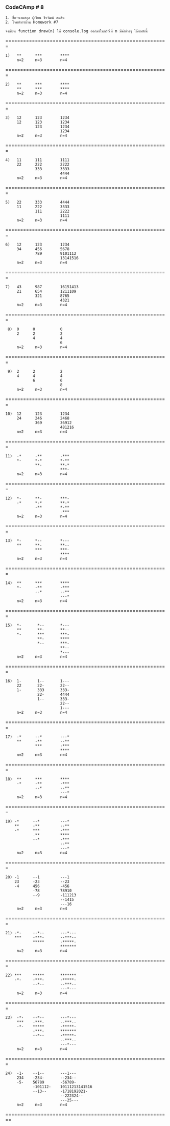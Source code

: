 ### CodeCAmp # 8
    1. ชื่อ-นามสกุล ผู้เรียน ธีรวัฒน์ สมสิน
    2. โจทย์การบ้าน Homework #7

    จงเขียน function draw(n) ให้ console.log ออกมาในกรณีที่ n มีค่าต่างๆ ได้ผลดังนี้
    
 =======================================================
    
    1)   **      ***        ****
         n=2     n=3        n=4 
 
 ======================================================= 
 
    2)   **      ***        ****
         **      ***        ****   
         n=2     n=3        n=4 
         
 =======================================================
 
    3)   12      123        1234
         12      123        1234
                 123        1234
                            1234
         n=2     n=3        n=4 
         
 =======================================================
 
    4)   11      111        1111
         22      222        2222
                 333        3333
                            4444   
         n=2     n=3        n=4 
         
 =======================================================
 
    5)   22      333        4444
         11      222        3333
                 111        2222
                            1111
         n=2     n=3        n=4
         
 =======================================================  
 
    6)   12      123        1234
         34      456        5678    
                 789        9101112
                            13141516
         n=2     n=3        n=4
         
 =======================================================
 
    7)   43      987        16151413
         21      654        1211109   
                 321        8765
                            4321
         n=2     n=3        n=4
         
 =======================================================
 
     8)  0      0           0
         2      2           2   
                4           4
                            6
         n=2     n=3        n=4
         
 =======================================================
 
     9)  2      2           2
         4      4           4   
                6           6
                            8
         n=2     n=3        n=4
 =======================================================
 
    10)  12      123        1234   
         24      246        2468  
                 369        36912
                            481216
         n=2     n=3        n=4
         
 =======================================================
 
    11)  -*      -**        -***   
         *-      *-*        *-** 
                 **-        **-*
                            ***-
         n=2     n=3        n=4
         
 =======================================================
 
    12)  *-      **-        ***-   
         -*      *-*        **-* 
                 -**        *-**
                            -***
         n=2     n=3        n=4
         
 =======================================================
 
    13)  *-      *--        *---   
         **      **-        **-- 
                 ***        ***-
                            ****
         n=2     n=3        n=4
 =======================================================
 
    14)  **      ***        ****
         *-      -**        -*** 
                 --*        --**
                            ---*
         n=2     n=3        n=4
         
 =======================================================
 
    15)  *-       *--       *---
         **       **-       **--         
         *-       ***       ***- 
                  **-       **** 
                  *--       ***-
                            **--
                            *---       
         n=2     n=3        n=4
         
 =======================================================
 
    16)  1-       1--       1---
         22       22-       22--         
         1-       333       333- 
                  22-       4444 
                  1--       333-
                            22--
                            1---       
         n=2     n=3        n=4
         
 =======================================================
 
    17)  -*      --*        ---*   
         **      -**        --** 
                 ***        -***
                            ****
         n=2     n=3        n=4
         
 =======================================================
 
    18)  **      ***        ****   
         -*      -**        -*** 
                 --*        --**
                            ---*
         n=2     n=3        n=4
         
 =======================================================
 
    19) -*      --*         ---*
        **      -**         --**         
        -*      ***         -*** 
                -**         **** 
                --*         -***
                            --**
                            ---*       
         n=2     n=3        n=4
         
 =======================================================
 
    20) -1      --1         ---1
        23      -23         --23         
        -4      456         -456 
                -78         78910 
                --9         -111213
                            --1415
                            ---16       
         n=2     n=3        n=4
         
 =======================================================
 
    21) -*-     --*--       ---*---
        ***     -***-       --***--
                *****       -*****-    
                            *******
         n=2     n=3        n=4
         
  =======================================================
  
    22) ***     *****       *******
        -*-     -***-       -*****-
                --*--       --***--    
                            ---*---
         n=2     n=3        n=4
         
 =======================================================
 
    23)  -*-    --*--       ---*---
         ***    -***-       --***--
         -*-    *****       -*****-
                -***-       *******
                --*--       -*****-
                            --***--
                            ---*--- 
         n=2     n=3        n=4
  =======================================================
  
    24)  -1-    --1--       ---1---
         234    -234-       --234--
         -5-    56789       -56789-
                -101112-    10111213141516
                --13--      -1718192021-
                            --222324--
                            ---25---        
         n=2     n=3        n=4
         
         
 ========================================================
